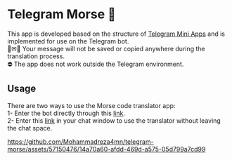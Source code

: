 # Telegram Morse 💬

This app is developed based on the structure of [Telegram Mini Apps](https://core.telegram.org/bots/webapps) and is implemented for use on the Telegram bot.<br />
🚨✉🚨 Your message will not be saved or copied anywhere during the translation process.<br />
⛔ The app does not work outside the Telegram environment.<br />

## Usage

There are two ways to use the Morse code translator app:<br />
1- Enter the bot directly through this [link](https://t.me/morse_code_translator_bot).<br />
2- Enter this [link](https://t.me/morse_code_translator_bot/start) in your chat window to use the translator without leaving the chat space.

https://github.com/Mohammadreza4mn/telegram-morse/assets/57150476/14a70a60-afdd-469d-a575-05d799a7cd99
